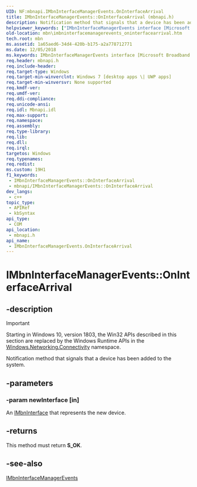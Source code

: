 ```yaml
---
UID: NF:mbnapi.IMbnInterfaceManagerEvents.OnInterfaceArrival
title: IMbnInterfaceManagerEvents::OnInterfaceArrival (mbnapi.h)
description: Notification method that signals that a device has been added to the system.
helpviewer_keywords: ["IMbnInterfaceManagerEvents interface [Microsoft Broadband Networks]","OnInterfaceArrival method","IMbnInterfaceManagerEvents.OnInterfaceArrival","IMbnInterfaceManagerEvents::OnInterfaceArrival","OnInterfaceArrival","OnInterfaceArrival method [Microsoft Broadband Networks]","OnInterfaceArrival method [Microsoft Broadband Networks]","IMbnInterfaceManagerEvents interface","mbn.imbninterfacemanagerevents_oninterfacearrival","mbnapi/IMbnInterfaceManagerEvents::OnInterfaceArrival"]
old-location: mbn\imbninterfacemanagerevents_oninterfacearrival.htm
tech.root: mbn
ms.assetid: 1a65aed6-34d4-420b-b175-a2a778712771
ms.date: 12/05/2018
ms.keywords: IMbnInterfaceManagerEvents interface [Microsoft Broadband Networks],OnInterfaceArrival method, IMbnInterfaceManagerEvents.OnInterfaceArrival, IMbnInterfaceManagerEvents::OnInterfaceArrival, OnInterfaceArrival, OnInterfaceArrival method [Microsoft Broadband Networks], OnInterfaceArrival method [Microsoft Broadband Networks],IMbnInterfaceManagerEvents interface, mbn.imbninterfacemanagerevents_oninterfacearrival, mbnapi/IMbnInterfaceManagerEvents::OnInterfaceArrival
req.header: mbnapi.h
req.include-header: 
req.target-type: Windows
req.target-min-winverclnt: Windows 7 [desktop apps \| UWP apps]
req.target-min-winversvr: None supported
req.kmdf-ver: 
req.umdf-ver: 
req.ddi-compliance: 
req.unicode-ansi: 
req.idl: Mbnapi.idl
req.max-support: 
req.namespace: 
req.assembly: 
req.type-library: 
req.lib: 
req.dll: 
req.irql: 
targetos: Windows
req.typenames: 
req.redist: 
ms.custom: 19H1
f1_keywords:
 - IMbnInterfaceManagerEvents::OnInterfaceArrival
 - mbnapi/IMbnInterfaceManagerEvents::OnInterfaceArrival
dev_langs:
 - c++
topic_type:
 - APIRef
 - kbSyntax
api_type:
 - COM
api_location:
 - mbnapi.h
api_name:
 - IMbnInterfaceManagerEvents.OnInterfaceArrival
---
```


# IMbnInterfaceManagerEvents::OnInterfaceArrival


## -description

> [!IMPORTANT]
> Starting in Windows 10, version 1803, the Win32 APIs described in this section are replaced by the Windows Runtime APIs in the [Windows.Networking.Connectivity](/uwp/api/windows.networking.connectivity) namespace.

Notification method that signals that a device has been added to the system.

## -parameters

### -param newInterface [in]

An <a href="https://docs.microsoft.com/windows/desktop/api/mbnapi/nn-mbnapi-imbninterface">IMbnInterface</a> that represents the new device.

## -returns

This method must return <b>S_OK</b>.

## -see-also

<a href="https://docs.microsoft.com/windows/desktop/api/mbnapi/nn-mbnapi-imbninterfacemanagerevents">IMbnInterfaceManagerEvents</a>

